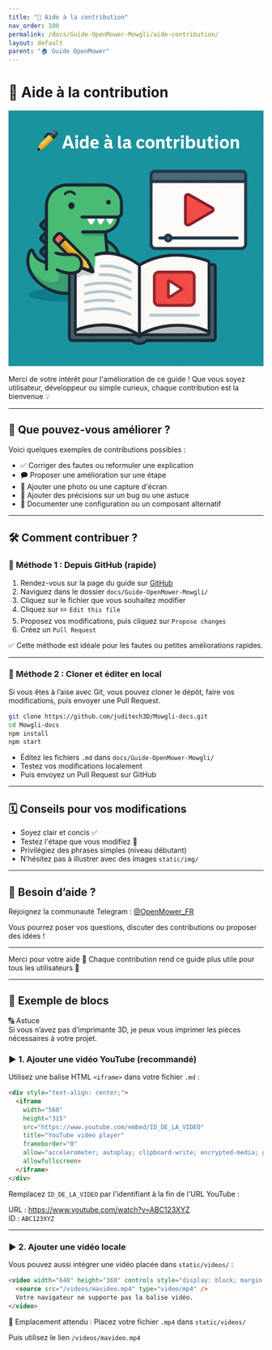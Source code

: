 ```yaml
---
title: "🤝 Aide à la contribution"
nav_order: 100
permalink: /docs/Guide-OpenMower-Mowgli/aide-contribution/
layout: default
parent: "🏠 Guide OpenMower"
---
```


# 🤝 Aide à la contribution

![Illustration aide contribution](img/contribution-guide.png)

Merci de votre intérêt pour l'amélioration de ce guide ! Que vous soyez utilisateur, développeur ou simple curieux, chaque contribution est la bienvenue 💡

---

## 🧰 Que pouvez-vous améliorer ?

Voici quelques exemples de contributions possibles :

- ✅ Corriger des fautes ou reformuler une explication
- 🗭 Proposer une amélioration sur une étape
- 📸 Ajouter une photo ou une capture d'écran
- 🧪 Ajouter des précisions sur un bug ou une astuce
- 🔧 Documenter une configuration ou un composant alternatif

---

## 🛠️ Comment contribuer ?

### 🔹 Méthode 1 : Depuis GitHub (rapide)

1. Rendez-vous sur la page du guide sur [GitHub](https://github.com/juditech3D/Mowgli-docs)
2. Naviguez dans le dossier `docs/Guide-OpenMower-Mowgli/`
3. Cliquez sur le fichier que vous souhaitez modifier
4. Cliquez sur ✏️ `Edit this file`
5. Proposez vos modifications, puis cliquez sur `Propose changes`
6. Créez un `Pull Request`

✅ Cette méthode est idéale pour les fautes ou petites améliorations rapides.

---

### 🔹 Méthode 2 : Cloner et éditer en local

Si vous êtes à l’aise avec Git, vous pouvez cloner le dépôt, faire vos modifications, puis envoyer une Pull Request.

```bash
git clone https://github.com/juditech3D/Mowgli-docs.git
cd Mowgli-docs
npm install
npm start
```

- Éditez les fichiers `.md` dans `docs/Guide-OpenMower-Mowgli/`
- Testez vos modifications localement
- Puis envoyez un Pull Request sur GitHub

---

## 🗓️ Conseils pour vos modifications

- Soyez clair et concis ✅
- Testez l'étape que vous modifiez 🧪
- Privilégiez des phrases simples (niveau débutant)
- N’hésitez pas à illustrer avec des images `static/img/`

---

## 💬 Besoin d’aide ?

Rejoignez la communauté Telegram : [@OpenMower_FR](https://t.me/c/1744099999/1)

Vous pourrez poser vos questions, discuter des contributions ou proposer des idées !

---

Merci pour votre aide 🙏
Chaque contribution rend ce guide plus utile pour tous les utilisateurs 🚀

---

## 💬 Exemple de blocs

<div class="alert alert--success">
  <div class="alert-title">🔠 Astuce</div>
  Si vous n’avez pas d’imprimante 3D, je peux vous imprimer les pièces nécessaires à votre projet.
</div>

### ▶️ 1. Ajouter une vidéo YouTube (recommandé)

Utilisez une balise HTML `<iframe>` dans votre fichier `.md` :

```html
<div style="text-align: center;">
  <iframe
    width="560"
    height="315"
    src="https://www.youtube.com/embed/ID_DE_LA_VIDEO"
    title="YouTube video player"
    frameborder="0"
    allow="accelerometer; autoplay; clipboard-write; encrypted-media; gyroscope; picture-in-picture; web-share"
    allowfullscreen>
  </iframe>
</div>
```

Remplacez `ID_DE_LA_VIDEO` par l'identifiant à la fin de l'URL YouTube :

URL : https://www.youtube.com/watch?v=ABC123XYZ  
ID : `ABC123XYZ`

---

### ▶️ 2. Ajouter une vidéo locale

Vous pouvez aussi intégrer une vidéo placée dans `static/videos/` :

```html
<video width="640" height="360" controls style="display: block; margin: auto;">
  <source src="/videos/mavideo.mp4" type="video/mp4" />
  Votre navigateur ne supporte pas la balise vidéo.
</video>
```

🔧 Emplacement attendu :
Placez votre fichier `.mp4` dans `static/videos/`

Puis utilisez le lien `/videos/mavideo.mp4`
